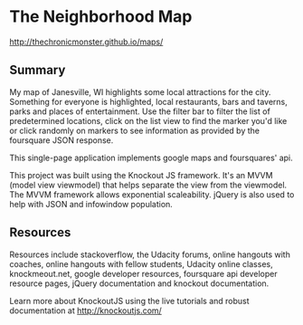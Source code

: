 # The Neighborhood Map

http://thechronicmonster.github.io/maps/

## Summary
My map of Janesville, WI highlights some local attractions for the city. Something for everyone is highlighted, local restaurants, bars and taverns, parks and places of entertainment. Use the filter bar to filter the list of predetermined locations, click on the list view to find the marker you'd like or click randomly on markers to see information as provided by the foursquare JSON response.

This single-page application implements google maps and foursquares' api. 

This project was built using the Knockout JS framework. It's an MVVM (model view viewmodel) that helps separate the view from the viewmodel. The MVVM framework allows exponential scaleability. jQuery is also used to help with JSON and infowindow population.

## Resources
Resources include stackoverflow, the Udacity forums, online hangouts with coaches, online hangouts with fellow students, Udacity online classes, knockmeout.net, google developer resources, foursquare api developer resource pages, jQuery documentation and knockout documentation.

Learn more about KnockoutJS using the live tutorials and robust documentation at http://knockoutjs.com/

